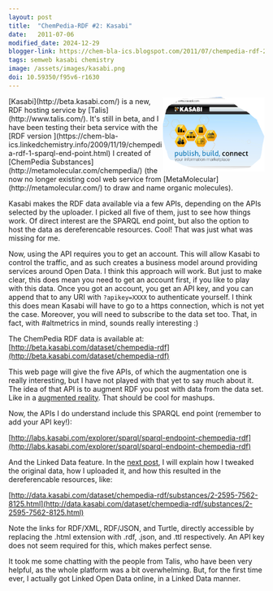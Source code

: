 ```yaml
---
layout: post
title:  "ChemPedia-RDF #2: Kasabi"
date:   2011-07-06
modified_date: 2024-12-29
blogger-link: https://chem-bla-ics.blogspot.com/2011/07/chempedia-rdf-2-kasabi.html
tags: semweb kasabi chemistry
image: /assets/images/kasabi.png
doi: 10.59350/f95v6-r1630
---
```


<img style="float: right;" src="/assets/images/kasabi.png" width="200" />
[Kasabi](http://beta.kasabi.com/) is a new, RDF hosting service by [Talis](http://www.talis.com/). It's still in beta, and I have been testing
their beta service with the [RDF version <i class="fa-solid fa-recycle fa-xs"></i>](https://chem-bla-ics.linkedchemistry.info/2009/11/19/chempedia-rdf-1-sparql-end-point.html) I created of
[ChemPedia Substances](http://metamolecular.com/chempedia/) (the now no longer existing cool web service from
[MetaMolecular](http://metamolecular.com/) to draw and name organic molecules).

Kasabi makes the RDF data available via a few APIs, depending on the APIs selected by the uploader. I picked all five of them, just to see how
things work. Of direct interest are the SPARQL end point, but also the option to host the data as dereferencable resources. Cool! That was just
what was missing for me.

Now, using the API requires you to get an account. This will allow Kasabi to control the traffic, and as such creates a business model around
providing services around Open Data. I think this approach will work. But just to make clear, this does mean you need to get an account first,
if you like to play with this data. Once you got an account, you get an API key, and you can append that to any URI with `?apikey=XXXX` to
authenticate yourself. I think this does mean Kasabi will have to go to a https connection, which is not yet the case. Moreover, you will need
to subscribe to the data set too. That, in fact, with #altmetrics in mind, sounds really interesting :)

The ChemPedia RDF data is available at: [http://beta.kasabi.com/dataset/chempedia-rdf](http://beta.kasabi.com/dataset/chempedia-rdf)

This web page will give the five APIs, of which the augmentation one is really interesting, but I have not played with that yet to say much
about it. The idea of that API is to augment RDF you post with data from the data set. Like in a [augmented reality](http://en.wikipedia.org/wiki/Augmented_reality).
That should be cool for mashups.

Now, the APIs I do understand include this SPARQL end point (remember to add your API key!):

[http://labs.kasabi.com/explorer/sparql/sparql-endpoint-chempedia-rdf](http://labs.kasabi.com/explorer/sparql/sparql-endpoint-chempedia-rdf)

And the Linked Data feature. In the [next post](http://chem-bla-ics.blogspot.com/2011/07/chempedia-rdf-3-uploading-data-to.html), I will
explain how I tweaked the original data, how I uploaded it, and how this resulted in the dereferencable resources, like:

[http://data.kasabi.com/dataset/chempedia-rdf/substances/2-2595-7562-8125.html](http://data.kasabi.com/dataset/chempedia-rdf/substances/2-2595-7562-8125.html)

Note the links for RDF/XML, RDF/JSON, and Turtle, directly accessible by replacing the .html extension with .rdf, .json, and .ttl respectively.
An API key does not seem required for this, which makes perfect sense.

It took me some chatting with the people from Talis, who have been very helpful, as the whole platform was a bit overwhelming. But, for the first
time ever, I actually got Linked Open Data online, in a Linked Data manner.
